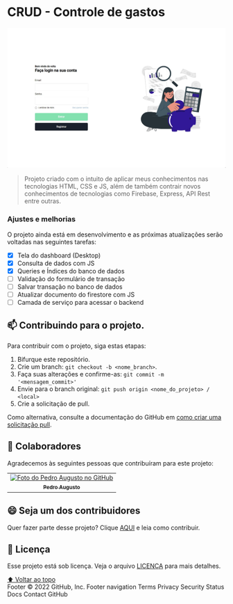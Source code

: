 # CRUD - Controle de gastos

<img src="./assets/images/pagina-login.jpg" alt="login imagem">

> Projeto criado com o intuito de aplicar meus conhecimentos nas tecnologias HTML, CSS e JS, além de também contrair novos conhecimentos de tecnologias como Firebase, Express, API Rest entre outras.

### Ajustes e melhorias

O projeto ainda está em desenvolvimento e as próximas atualizações serão voltadas nas seguintes tarefas:

- [x] Tela do dashboard (Desktop)
- [x] Consulta de dados com JS
- [x] Queries e Índices do banco de dados
- [ ] Validação do formulário de transação
- [ ] Salvar transação no banco de dados
- [ ] Atualizar documento do firestore com JS
- [ ] Camada de serviço para acessar o backend

## 📫 Contribuindo para o projeto.

Para contribuir com o projeto, siga estas etapas:

1. Bifurque este repositório.
2. Crie um branch: `git checkout -b <nome_branch>`.
3. Faça suas alterações e confirme-as: `git commit -m '<mensagem_commit>'`
4. Envie para o branch original: `git push origin <nome_do_projeto> / <local>`
5. Crie a solicitação de pull.

Como alternativa, consulte a documentação do GitHub em [como criar uma solicitação pull](https://help.github.com/en/github/collaborating-with-issues-and-pull-requests/creating-a-pull-request).

## 🤝 Colaboradores

Agradecemos às seguintes pessoas que contribuíram para este projeto:

<table>
  <tr>
    <td align="center">
      <a href="#">
        <img src="https://avatars.githubusercontent.com/u/85378029?s=400&u=cfbe4dd6d65f73bf62c66761b9901848625050d9&v=4" width="100px;" alt="Foto do Pedro Augusto no GitHub"/><br>
        <sub>
          <b>Pedro Augusto</b>
        </sub>
      </a>
    </td>
  </tr>
</table>

## 😄 Seja um dos contribuidores<br>

Quer fazer parte desse projeto? Clique [AQUI](CONTRIBUTING.md) e leia como contribuir.

## 📝 Licença

Esse projeto está sob licença. Veja o arquivo [LICENÇA](LICENSE.md) para mais detalhes.

[⬆ Voltar ao topo](#nome-do-projeto)<br>
Footer
© 2022 GitHub, Inc.
Footer navigation
Terms
Privacy
Security
Status
Docs
Contact GitHub
